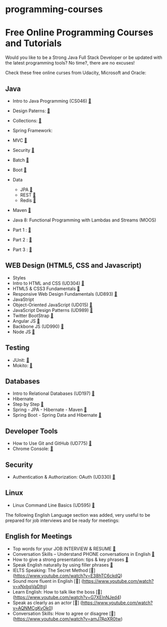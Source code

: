 # programming-courses
# Free Online Programming Courses and Tutorials

Would you like to be a Strong Java Full Stack Developer or be updated with the latest programming tools? No time?, there are no excuses!

Check these free online curses from Udacity, Microsoft and Oracle:

## Java

* Intro to Java Programming	(CS046) [:link:](https://www.udacity.com/course/intro-to-java-programming--cs046)
* Design Paterns: [:link:](http://www.javacamp.org/designPattern/)
* Collections: [:link:](http://tutorials.jenkov.com/java-collections/collection.html)
* Spring Framework:
 * MVC [:link:](http://docs.spring.io/docs/Spring-MVC-step-by-step/)
 * Security	[:link:](http://spring.io/guides/gs/securing-web/)
 * Batch		[:link:](http://spring.io/guides/gs/batch-processing/)
 * Boot		[:link:](http://spring.io/guides/gs/spring-boot/)
 * Data
 
   * JPA [:link:](http://spring.io/guides/gs/accessing-data-jpa/)
    * REST [:link:](http://spring.io/guides/gs/accessing-data-rest/)
     * Redis [:link:](https://www.javacodegeeks.com/2012/06/using-redis-with-spring.html)


* Maven [:link:](http://spring.io/guides/gs/maven/)


* Java 8: Functional Programming with Lambdas and Streams (MOOS)
 * Part 1 : [:link:](https://apexapps.oracle.com/pls/apex/f?p=44785:141:100261043271068::::P141_PAGE_ID,P141_SECTION_ID:250,1808)
 * Part 2 :	[:link:](https://apexapps.oracle.com/pls/apex/f?p=44785:141:100261043271068::::P141_PAGE_ID,P141_SECTION_ID:250,1809)
 * Part 3 :  [:link:](https://apexapps.oracle.com/pls/apex/f?p=44785:141:100261043271068::::P141_PAGE_ID,P141_SECTION_ID:250,1810)


## WEB Design (HTML5, CSS and Javascript)

* Styles
 * Intro to HTML and CSS (UD304) [:link:](https://www.udacity.com/course/intro-to-html-and-css--ud304)
 * HTML5 & CSS3 Fundamentals  [:link:](https://mva.microsoft.com/en-us/training-courses/html5-css3-fundamentals-development-for-absolute-beginners-14207?l=hSDzdfFfB_7000115888)
 * Responsive Web Design Fundamentals	(UD893)	[:link:](https://www.udacity.com/course/responsive-web-design-fundamentals--ud893)
* JavaStript
 * Object-Oriented JavaScript (UD015)  [:link:](https://www.udacity.com/course/object-oriented-javascript--ud015)
 * JavaScript Design Patterns (UD989)	[:link:](https://www.udacity.com/course/viewer#!/c-ud989)
 * Twitter BootStrap		   [:link:](https://courses.edx.org/courses/course-v1:Microsoft+DEV203x+2015_T4/courseware/8b0fe1e087b74613a90cacca39eede9d/8097d291ea1a4fb696e3a456b352d8d3/)
 * Angular JS				   [:link:](https://www.codeschool.com/courses/shaping-up-with-angular-js)
 * Backbone JS (UD990)  [:link:](https://www.udacity.com/course/viewer#!/c-ud990)
 * Node JS					   [:link:](https://github.com/maxogden/art-of-node/#the-art-of-node)

## Testing

* JUnit: [:link:](https://www.javacodegeeks.com/2014/11/junit-tutorial-unit-testing.html)
* Mokito: [:link:](https://examples.javacodegeeks.com/core-java/mockito/mockito-hello-world-example/)

## Databases

* Intro to Relational Databases 	(UD197)	[:link:](https://www.udacity.com/course/intro-to-relational-databases--ud197)
* Hibernate
 * Step by Step [:link:](https://www.youtube.com/playlist?list=PL5745BA630E2195D9)
 * Spring - JPA - Hibernate - Maven
[:link:](https://www.javacodegeeks.com/2013/05/spring-jpa-data-hibernate-mysql-maven.html)
 * Spring Boot - Spring Data and Hibernate [:link:](http://blog.netgloo.com/2014/10/27/using-mysql-in-spring-boot-via-spring-data-jpa-and-hibernate/)

## Developer Tools

* How to Use Git and GitHub	(UD775)	[:link:](https://www.udacity.com/course/how-to-use-git-and-github--ud775)
* Chrome Console: [:link:](https://developer.chrome.com/devtools/docs/console)

## Security

* Authentication & Authorization: OAuth (UD330) [:link:](https://www.udacity.com/course/authentication-authorization-oauth--ud330)


## Linux

* Linux Command Line Basics	(UD595)	[:link:](https://www.udacity.com/course/linux-command-line-basics--ud595)

The following English Language section was added, very useful to be prepared for job interviews and be ready for meetings: 

## English for Meetings
* Top words for your JOB INTERVIEW & RESUME [:link:](https://www.youtube.com/watch?v=8wAf4EX3-BI)
* Conversation Skills – Understand PHONE conversations in English [:link:](https://www.youtube.com/watch?v=6qSXlTPr2HA)
* How to give a strong presentation: tips & key phrases [:link:](https://www.youtube.com/watch?v=0zW5trYrgvc)
* Speak English naturally by using filler phrases [:link:](https://www.youtube.com/watch?v=uCcFSUWNoDw)
* IELTS Speaking: The Secret Method [:link:] (https://www.youtube.com/watch?v=E38hTC6ckdQ)
* Sound more fluent in English [:link:] (https://www.youtube.com/watch?v=xNxbqVaDItg)
* Learn English: How to talk like the boss [:link:] (https://www.youtube.com/watch?v=G7XElnNJed4)
* Speak as clearly as an actor [:link:] (https://www.youtube.com/watch?v=AQNMCgKvOk0)
* Conversation Skills: How to agree or disagree [:link:] (https://www.youtube.com/watch?v=amJ7ApXR0tw)


